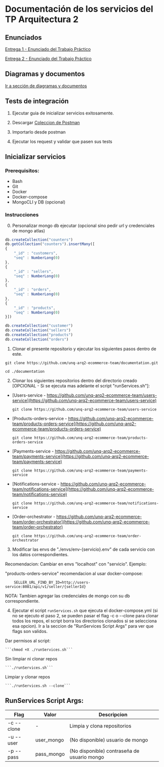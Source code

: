 # Documentación de los servicios del TP Arquitectura 2


## Enunciados

[Entrega 1 - Enunciado del Trabajo Práctico](https://github.com/unq-arq2-ecommerce-team/documentation/blob/main/enunciados/Arq2%20-%20Trabajo%20practico%20-%20Entrega1.pdf)

[Entrega 2 - Enunciado del Trabajo Práctico](https://github.com/unq-arq2-ecommerce-team/documentation/blob/main/enunciados/Arq2%20-%20Trabajo%20practico%20-%20Entrega2.pdf)


## Diagramas y documentos


[Ir a sección de diagramas y documentos](https://github.com/unq-arq2-ecommerce-team/documentation/blob/main/docs)


## Tests de integración

1) Ejecutar guia de inicializar servicios exitosamente.

2) Descargar [Coleccion de Postman](https://github.com/unq-arq2-ecommerce-team/documentation/blob/main/integrations-tests)

3) Importarlo desde postman

4) Ejecutar los request y validar que pasen sus tests

## Inicializar servicios

### Prerequisitos:

- Bash
- Git
- Docker
- Docker-compose
- MongoCLI y DB (opcional) 


### Instrucciones

0) Personalizar mongo db ejecutar (opcional sino pedir url y credenciales de mongo atlas)

```js
db.createCollection("counters")
db.getCollection("counters").insertMany([
{
    "_id" : "customers",
    "seq" : NumberLong(0)
},
{
    "_id" : "sellers",
    "seq" : NumberLong(0)
},
{
    "_id" : "orders",
    "seq" : NumberLong(0)
},
{
    "_id" : "products",
    "seq" : NumberLong(0)
}])

db.createCollection("customer")
db.createCollection("sellers")
db.createCollection("products")
db.createCollection("orders")
```

1) Clonar el presente repositorio y ejecutar los siguientes pasos dentro de este.

```git clone https://github.com/unq-arq2-ecommerce-team/documentation.git```

```cd ./documentation```

2) Clonar los siguientes repositorios dentro del directorio creado [OPCIONAL - Si se ejecuta mas adelante el script "runServices.sh"]: 

- [Users-service - https://github.com/unq-arq2-ecommerce-team/users-service](https://github.com/unq-arq2-ecommerce-team/users-service)

    ```git clone https://github.com/unq-arq2-ecommerce-team/users-service```

- [Products-orders-service - https://github.com/unq-arq2-ecommerce-team/products-orders-service](https://github.com/unq-arq2-ecommerce-team/products-orders-service)

    ```git clone https://github.com/unq-arq2-ecommerce-team/products-orders-service```

- [Payments-service - https://github.com/unq-arq2-ecommerce-team/payments-service](https://github.com/unq-arq2-ecommerce-team/payments-service)

    ```git clone https://github.com/unq-arq2-ecommerce-team/payments-service```

- [Notifications-service - https://github.com/unq-arq2-ecommerce-team/notifications-service](https://github.com/unq-arq2-ecommerce-team/notifications-service)

    ```git clone https://github.com/unq-arq2-ecommerce-team/notifications-service```

- [Order-orchestrator - https://github.com/unq-arq2-ecommerce-team/order-orchestrator](https://github.com/unq-arq2-ecommerce-team/order-orchestrator)

    ```git clone https://github.com/unq-arq2-ecommerce-team/order-orchestrator```



3) Modificar las envs de "./envs/env-{servicio}.env" de cada servicio con los datos correspondientes. 

Recomendacion: Cambiar en envs "localhost" con "servicio". Ejemplo:

"products-orders-service" recomendacion al usar docker-compose:

```
    SELLER_URL_FIND_BY_ID=http://users-service:8081/api/v1/seller/{sellerId}
```

NOTA: Tambien agregar las credenciales de mongo con su db correspondiente.

4) Ejecutar el script `runServices.sh` que ejecuta el docker-compose.yml (si no se ejecuto el paso 2, se pueden pasar el flag -c o --clone para clonar todos los repos, el script borra los directorios clonados si se selecciona esa opcion). Ir a la seccion de "RunServices Script Args" para ver que flags son validos.

Dar permisos al script:

    ```chmod +X ./runServices.sh```

Sin limpiar ni clonar repos

    ```./runServices.sh``` 

Limpiar y clonar repos

    ```./runServices.sh --clone```


## RunServices Script Args:

|Flag        | Valor    | Descripcion|
|------------|----------|------------|
| -c --clone |   -      | Limpia y clona repositorios|
| -u --user  |   user_mongo     | (No disponible) usuario de mongo |
| -p --pass  |   pass_mongo     | (No disponible) contraseña de usuario mongo|

